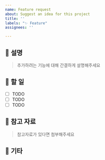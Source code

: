 ```yaml
---
name: Feature request
about: Suggest an idea for this project
title: ''
labels: "✨ Feature"
assignees: ''

---
```


## 🚀 설명

> 추가하려는 기능에 대해 간결하게 설명해주세요

## 📖 할 일

- [ ] TODO
- [ ] TODO
- [ ] TODO

## 🔗 참고 자료

> 참고자료가 있다면 첨부해주세요

## 🎸 기타
